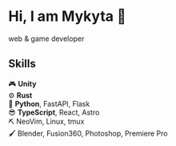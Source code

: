 Hi, I am Mykyta :wave:
=========================
web & game developer

Skills
-----
:video_game:        **Unity**  
:gear:           **Rust**  
:snake:          **Python**, FastAPI, Flask  
:sunglasses:     **TypeScript**, React, Astro  
:pick:           NeoVim, Linux, tmux  
:paintbrush:     Blender, Fusion360, Photoshop, Premiere Pro  
